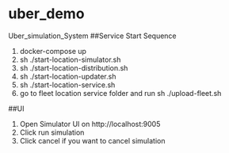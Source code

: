 # uber_demo
Uber_simulation_System
##Service Start Sequence
1. docker-compose up
3. sh ./start-location-simulator.sh
4. sh ./start-location-distribution.sh
5. sh ./start-location-updater.sh
6. sh ./start-location-service.sh
7. go to fleet location service folder and run sh ./upload-fleet.sh

##UI
1. Open Simulator UI on http://localhost:9005
2. Click run simulation
3. Click cancel if you want to cancel simulation